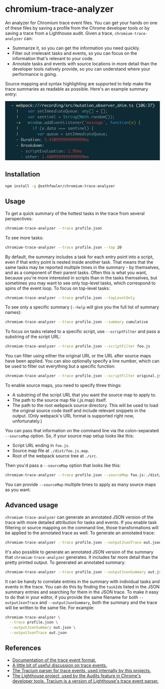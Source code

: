 # chromium-trace-analyzer

An analyzer for Chromium trace event files. You can get your hands on one of
these files by saving a profile from the Chrome developer tools or by saving a
trace from a Lighthouse audit. Given a trace, `chromium-trace-analyzer` can:
* Summarize it, so you can get the information you need quickly.
* Filter out irrelevant tasks and events, so you can focus on the information
  that's relevant to your code.
* Annotate tasks and events with source locations in more detail than the
  developer tools natively provide, so you can understand where your performance
  is going.

Source mapping and syntax highlighting are supported to help make the trace
summaries as readable as possible. Here's an example summary entry:

![Trace summary entry image](https://raw.githubusercontent.com/sethfowler/chromium-trace-analyzer/master/images/screenshot.png)


## Installation

```bash
npm install -g @sethfowler/chromium-trace-analyzer
```


## Usage

To get a quick summary of the hottest tasks in the trace from several
perspectives:
```bash
chromium-trace-analyzer --trace profile.json
```

To see more tasks:
```bash
chromium-trace-analyzer --trace profile.json --top 20
```

By default, the summary includes a task for each entry point into a script, even
if that entry point is nested inside another task. That means that the same
tasks may be reported multiple times in the summary - by themselves, and as a
component of their parent tasks. Often this is what you want, because you're
more interested in scripts than in the tasks themselves, but sometimes you may
want to see only top-level tasks, which correspond to spins of the event loop.
To focus on top-level tasks:
```bash
chromium-trace-analyzer --trace profile.json --topLevelOnly
```

To see only a specific summary (`--help` will give you the full list of summary
names):
```bash
chromium-trace-analyzer --trace profile.json --summary cumulative
```

To focus on tasks related to a specific script, use `--scriptFilter` and pass a
substring of the script URL:
```bash
chromium-trace-analyzer --trace profile.json --scriptFilter foo.js
```

You can filter using either the original URL or the URL after source maps have
been applied. You can also optionally specify a line number, which can be used
to filter out everything but a specific function:
```bash
chromium-trace-analyzer --trace profile.json --scriptFilter original.js:123
```

To enable source maps, you need to specify three things:
* A substring of the script URL that you want the source map to apply to.
* The path to the source map file (.js.map) itself.
* The path to the root webpack source directory. This will be used to load the
  original source code itself and include relevant snippets in the output. (Only
  webpack's URL format is supported right now, unfortunately.)

You can pass that information on the command line via the colon-separated
`--sourceMap` option. So, if your source map setup looks like this:
* Script URL ending in `foo.js`.
* Source map file at `./dist/foo.js.map`.
* Root of the webpack source tree at `./src`.

Then you'd pass a `--sourceMap` option that looks like this:
```bash
chromium-trace-analyzer --trace profile.json --sourceMap foo.js:./dist/foo.js.map:./src
```

You can provide `--sourceMap` multiple times to apply as many source maps as you want.


## Advanced usage

`chromium-trace-analyzer` can generate an annotated JSON version of the trace
with more detailed attribution for tasks and events. If you enable task
filtering or source mapping on the command line, those transformations will be
applied to the annotated trace as well. To generate an annotated trace:
```bash
chromium-trace-analyzer --trace profile.json --outputJsonTrace out.json
```

It's also possible to generate an annotated JSON version of the summary that
`chromium-trace-analyzer` generates. It includes far more detail than the pretty
printed output. To generated an annotated summary:
```bash
chromium-trace-analyzer --trace profile.json --outputJsonSummary out.json
```

It can be handy to correlate entries in the summary with individual tasks and
events in the trace. You can do this by finding the `taskId`s listed in the JSON
summary entries and searching for them in the JSON trace. To make it easy to do
that in your editor, if you provide the same filename for both
`--outputJsonTrace` and `--outputJsonSummary`, both the summary and the trace
will be written to the same file. For example:
```bash
chromium-trace-analyzer \
  --trace profile.json \
  --outputJsonSummary out.json \
  --outputJsonTrace out.json
```

## References

* [Documentation of the trace event format.](https://docs.google.com/document/d/1CvAClvFfyA5R-PhYUmn5OOQtYMH4h6I0nSsKchNAySU/edit)
* [A little bit of useful discussion on trace events.](https://groups.google.com/forum/#!topic/google-chrome-developer-tools/J0pQuKeeqfw)
* [The Tracium parser for trace events, used internally by this projects.](https://github.com/aslushnikov/tracium)
* [The Lighthouse project, used by the Audits feature in Chrome's developer tools. Tracium is a version of Lighthouse's trace event parser.](https://github.com/GoogleChrome/lighthouse)
